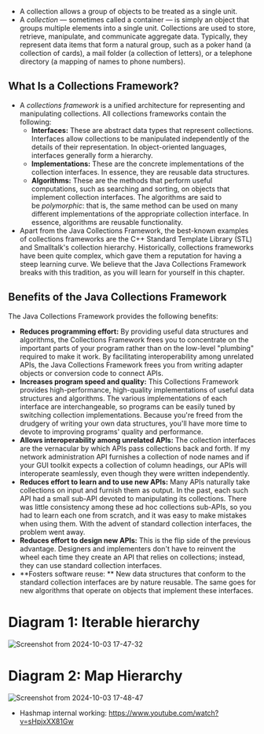 - A collection allows a group of objects to be treated as a single unit. 
- A _collection_ — sometimes called a container — is simply an object that groups multiple elements into a single unit. Collections are used to store, retrieve, manipulate, and communicate aggregate data. Typically, they represent data items that form a natural group, such as a poker hand (a collection of cards), a mail folder (a collection of letters), or a telephone directory (a mapping of names to phone numbers).
## What Is a Collections Framework?
- A _collections framework_ is a unified architecture for representing and manipulating collections. All collections frameworks contain the following:
	- **Interfaces:** These are abstract data types that represent collections. Interfaces allow collections to be manipulated independently of the details of their representation. In object-oriented languages, interfaces generally form a hierarchy.
	- **Implementations:** These are the concrete implementations of the collection interfaces. In essence, they are reusable data structures.
	- **Algorithms:** These are the methods that perform useful computations, such as searching and sorting, on objects that implement collection interfaces. The algorithms are said to be _polymorphic_: that is, the same method can be used on many different implementations of the appropriate collection interface. In essence, algorithms are reusable functionality.
- Apart from the Java Collections Framework, the best-known examples of collections frameworks are the C++ Standard Template Library (STL) and Smalltalk's collection hierarchy. Historically, collections frameworks have been quite complex, which gave them a reputation for having a steep learning curve. We believe that the Java Collections Framework breaks with this tradition, as you will learn for yourself in this chapter.
## Benefits of the Java Collections Framework
The Java Collections Framework provides the following benefits:
- **Reduces programming effort:** By providing useful data structures and algorithms, the Collections Framework frees you to concentrate on the important parts of your program rather than on the low-level "plumbing" required to make it work. By facilitating interoperability among unrelated APIs, the Java Collections Framework frees you from writing adapter objects or conversion code to connect APIs.
- **Increases program speed and quality:** This Collections Framework provides high-performance, high-quality implementations of useful data structures and algorithms. The various implementations of each interface are interchangeable, so programs can be easily tuned by switching collection implementations. Because you're freed from the drudgery of writing your own data structures, you'll have more time to devote to improving programs' quality and performance.
- **Allows interoperability among unrelated APIs:** The collection interfaces are the vernacular by which APIs pass collections back and forth. If my network administration API furnishes a collection of node names and if your GUI toolkit expects a collection of column headings, our APIs will interoperate seamlessly, even though they were written independently.
- **Reduces effort to learn and to use new APIs:** Many APIs naturally take collections on input and furnish them as output. In the past, each such API had a small sub-API devoted to manipulating its collections. There was little consistency among these ad hoc collections sub-APIs, so you had to learn each one from scratch, and it was easy to make mistakes when using them. With the advent of standard collection interfaces, the problem went away.
- **Reduces effort to design new APIs:** This is the flip side of the previous advantage. Designers and implementers don't have to reinvent the wheel each time they create an API that relies on collections; instead, they can use standard collection interfaces.
- **Fosters software reuse:
** New data structures that conform to the standard collection interfaces are by nature reusable. The same goes for new algorithms that operate on objects that implement these interfaces.

# Diagram 1: Iterable hierarchy
![Screenshot from 2024-10-03 17-47-32](https://github.com/user-attachments/assets/d977293a-cfac-4eef-9ba9-644f5178eda6)


# Diagram 2: Map Hierarchy
![Screenshot from 2024-10-03 17-48-47](https://github.com/user-attachments/assets/aa58efda-e0c4-4137-8d42-6e787bf40930)


- Hashmap internal working: https://www.youtube.com/watch?v=sHpjxXX81Gw
